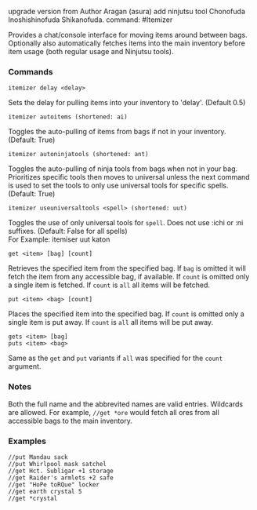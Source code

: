 upgrade version from Author Aragan (asura)
add ninjutsu tool Chonofuda Inoshishinofuda Shikanofuda.
command:
#Itemizer

Provides a chat/console interface for moving items around between bags. Optionally also automatically fetches items into the main inventory before item usage (both regular usage and Ninjutsu tools).

### Commands
```
itemizer delay <delay>
```

Sets the delay for pulling items into your inventory to 'delay'. (Default 0.5)

```
itemizer autoitems (shortened: ai)
```

Toggles the auto-pulling of items from bags if not in your inventory. (Default: True)

```
itemizer autoninjatools (shortened: ant)
```

Toggles the auto-pulling of ninja tools from bags when not in your bag. Prioritizes specific tools then moves to universal unless the next command is used to set the tools to only use universal tools for specific spells. (Default: True)

```
itemizer useuniversaltools <spell> (shortened: uut)
```

Toggles the use of only universal tools for `spell`. Does not use :ichi or :ni suffixes. (Default: False for all spells)  
For Example:  itemiser uut katon

```
get <item> [bag] [count]
```

Retrieves the specified item from the specified bag. If `bag` is omitted it will fetch the item from any accessible bag, if available. If `count` is omitted only a single item is fetched. If `count` is `all` all items will be fetched.

```
put <item> <bag> [count]
```

Places the specified item into the specified bag. If `count` is omitted only a single item is put away. If `count` is `all` all items will be put away.

```
gets <item> [bag]
puts <item> <bag>
```

Same as the `get` and `put` variants if `all` was specified for the `count` argument.

### Notes

Both the full name and the abbrevited names are valid entries. Wildcards are allowed. For example, `//get *ore` would fetch all ores from all accessible bags to the main inventory.

### Examples

```
//put Mandau sack
//put Whirlpool mask satchel
//get Hct. Subligar +1 storage
//get Raider's armlets +2 safe
//get "HoPe toRQue" locker
//get earth crystal 5
//get *crystal
```
